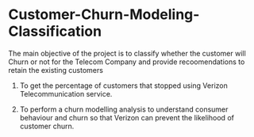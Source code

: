 # Customer-Churn-Modeling-Classification

The main objective of the project is to classify whether the customer will Churn or not for the Telecom Company and provide recoomendations to retain the existing customers

1. To get the percentage of customers that stopped using Verizon Telecommunication service.

2. To perform a churn modelling analysis to understand consumer behaviour and churn so that Verizon can prevent the likelihood of customer churn.
